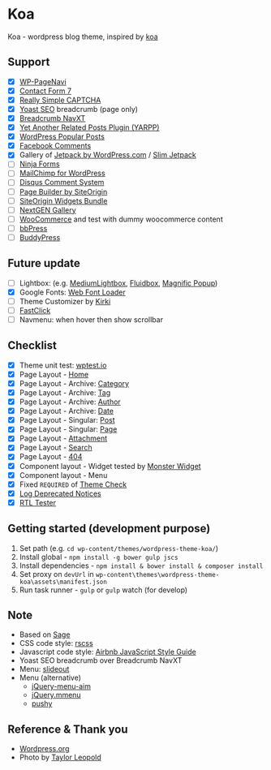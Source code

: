 # Koa
Koa - wordpress blog theme, inspired by [koa](http://koajs.com/)

## Support
- [x] [WP-PageNavi](https://wordpress.org/plugins/wp-pagenavi/)
- [x] [Contact Form 7](https://wordpress.org/plugins/contact-form-7/)
- [x] [Really Simple CAPTCHA](https://wordpress.org/plugins/really-simple-captcha/)
- [x] [Yoast SEO](https://wordpress.org/plugins/wordpress-seo/) breadcrumb (page only)
- [x] [Breadcrumb NavXT](https://wordpress.org/plugins/breadcrumb-navxt/)
- [x] [Yet Another Related Posts Plugin (YARPP)](https://wordpress.org/plugins/yet-another-related-posts-plugin/)
- [x] [WordPress Popular Posts](https://wordpress.org/plugins/wordpress-popular-posts/)
- [x] [Facebook Comments](https://wordpress.org/plugins/facebook-comments-plugin/)
- [x] Gallery of [Jetpack by WordPress.com](https://wordpress.org/plugins/jetpack/) / [Slim Jetpack](https://wordpress.org/plugins/slimjetpack/)
- [ ] [Ninja Forms](https://wordpress.org/plugins/ninja-forms/)
- [ ] [MailChimp for WordPress](https://wordpress.org/plugins/mailchimp-for-wp/)
- [ ] [Disqus Comment System](https://wordpress.org/plugins/disqus-comment-system/)
- [ ] [Page Builder by SiteOrigin](https://wordpress.org/plugins/siteorigin-panels/)
- [ ] [SiteOrigin Widgets Bundle](https://wordpress.org/plugins/so-widgets-bundle/)
- [ ] [NextGEN Gallery](https://wordpress.org/plugins/nextgen-gallery/)
- [ ] [WooCommerce](https://wordpress.org/plugins/woocommerce/) and test with dummy woocommerce content
- [ ] [bbPress](https://wordpress.org/plugins/bbpress/)
- [ ] [BuddyPress](https://wordpress.org/plugins/buddypress/)

## Future update
- [ ] Lightbox: (e.g. [MediumLightbox](https://github.com/davidecalignano/MediumLightbox), [Fluidbox](https://github.com/terrymun/Fluidbox), [Magnific Popup](http://dimsemenov.com/plugins/magnific-popup/))
- [x] Google Fonts: [Web Font Loader](https://github.com/typekit/webfontloader)
- [ ] Theme Customizer by [Kirki](https://kirki.org/)
- [ ] [FastClick](https://github.com/ftlabs/fastclick)
- [ ] Navmenu: when hover then show scrollbar

## Checklist
- [x] Theme unit test: [wptest.io](http://wptest.io/)
- [x] Page Layout - [Home](http://localhost:3000/)
- [x] Page Layout - Archive: [Category](http://localhost:3000/category/codex/)
- [x] Page Layout - Archive: [Tag](http://localhost:3000/tag/8bit/)
- [x] Page Layout - Archive: [Author](http://localhost:3000/author/joe/)
- [x] Page Layout - Archive: [Date](http://localhost:3000/2012/12/)
- [x] Page Layout - Singular: [Post](http://wp11.dev/image-alignment/)
- [x] Page Layout - Singular: [Page](http://localhost:3000/about/)
- [x] Page Layout - [Attachment](http://localhost:3000/photo-1428189923803-e9801d464d76/)
- [x] Page Layout - [Search](http://localhost:3000/?s=test)
- [x] Page Layout - [404](http://localhost:3000/404/)
- [x] Component layout - Widget tested by [Monster Widget](https://wordpress.org/plugins/monster-widget/)
- [x] Component layout - Menu
- [x] Fixed `REQUIRED` of [Theme Check](https://wordpress.org/plugins/theme-check/)
- [x] [Log Deprecated Notices](https://wordpress.org/plugins/log-deprecated-notices/)
- [x] [RTL Tester](https://wordpress.org/plugins/rtl-tester/)

## Getting started (development purpose)
1. Set path (e.g. `cd wp-content/themes/wordpress-theme-koa/`)
2. Install global - `npm install -g bower gulp jscs`
3. Install dependencies - `npm install & bower install & composer install`
4. Set proxy on `devUrl` in `wp-content\themes\wordpress-theme-koa\assets\manifest.json`
5. Run task runner - `gulp` or `gulp` watch (for develop)

## Note
- Based on [Sage](https://github.com/jojoee/sage-with-space)
- CSS code style: [rscss](http://rscss.io/)
- Javascript code style: [Airbnb JavaScript Style Guide](https://github.com/airbnb/javascript)
- Yoast SEO breadcrumb over Breadcrumb NavXT
- Menu: [slideout](https://github.com/Mango/slideout)
- Menu (alternative)
  - [jQuery-menu-aim](https://github.com/kamens/jQuery-menu-aim)
  - [jQuery.mmenu](https://github.com/FrDH/jQuery.mmenu)
  - [pushy](https://github.com/christophery/pushy)

## Reference & Thank you
- [Wordpress.org](https://wordpress.org/themes/)
- Photo by [Taylor Leopold](https://unsplash.com/photos/COE-CIGj8VA)

